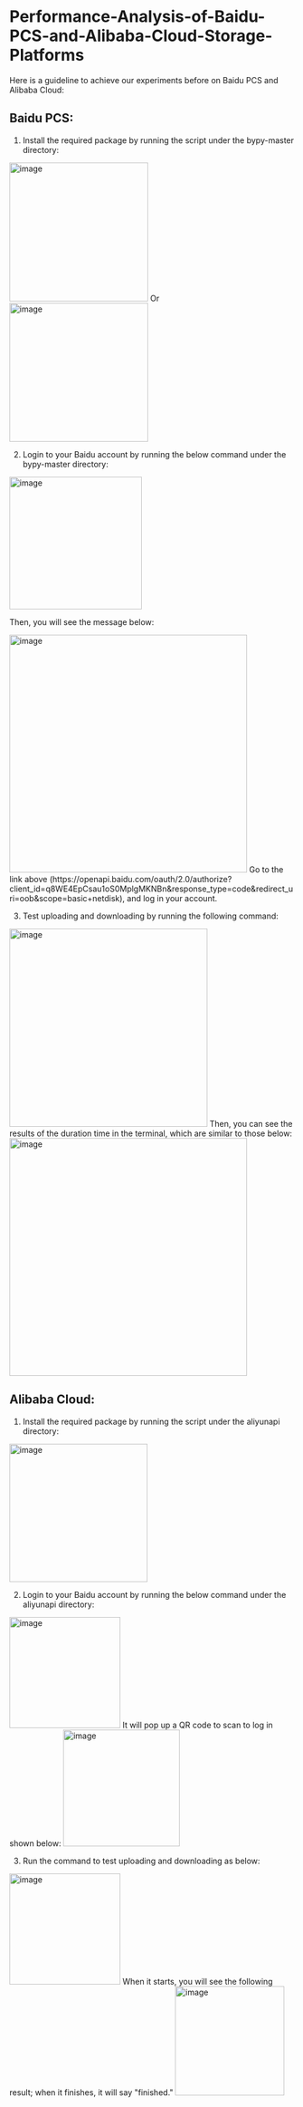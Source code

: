# Performance-Analysis-of-Baidu-PCS-and-Alibaba-Cloud-Storage-Platforms

Here is a guideline to achieve our experiments before on Baidu PCS and Alibaba Cloud:

## Baidu PCS:
1. Install the required package by running the script under the bypy-master directory:
<img width="245" alt="image" src="https://user-images.githubusercontent.com/85326183/235118543-7501e58c-7ba8-41be-838c-45dc02b47744.png">
Or
<img width="245" alt="image" src="https://user-images.githubusercontent.com/85326183/235118430-927adc51-bab2-4dd9-bfb4-a56378418606.png">

2.	Login to your Baidu account by running the below command under the bypy-master directory:

<img width="234" alt="image" src="https://user-images.githubusercontent.com/85326183/235118633-a37450cf-dc7b-406b-a2e5-8a22ae5d6cce.png">

Then, you will see the message below: 

<img width="420" alt="image" src="https://user-images.githubusercontent.com/85326183/235118620-8bae0cc6-e35b-4b85-94d9-ce723f58b1b3.png">
 Go to the link above (https://openapi.baidu.com/oauth/2.0/authorize?client_id=q8WE4EpCsau1oS0MplgMKNBn&response_type=code&redirect_uri=oob&scope=basic+netdisk), and log in your account.
 
 
3.	Test uploading and downloading by running the following command:
<img width="350" alt="image" src="https://user-images.githubusercontent.com/85326183/235118725-71703e7d-d9c6-4d7a-8992-5dcdbd6b32e1.png">
 Then, you can see the results of the duration time in the terminal, which are similar to those below:
 <img width="420" alt="image" src="https://user-images.githubusercontent.com/85326183/235118892-61fce0d7-fac0-45e9-85fc-91010abced7c.png">

## Alibaba Cloud:
1. Install the required package by running the script under the aliyunapi directory:
<img width="244" alt="image" src="https://user-images.githubusercontent.com/85326183/235118975-b58eed85-d3c3-4e3f-98ba-eb18528cbbd1.png">

2. Login to your Baidu account by running the below command under the aliyunapi directory:
<img width="196" alt="image" src="https://user-images.githubusercontent.com/85326183/235119027-0fce54b1-1e67-4264-bbd2-a04b49b2493c.png">
It will pop up a QR code to scan to log in shown below: 
<img width="206" alt="image" src="https://user-images.githubusercontent.com/85326183/235119054-6cce076a-8a7c-468e-bd67-e5fa3c712e2b.png">

3. Run the command to test uploading and downloading as below:
<img width="196" alt="image" src="https://user-images.githubusercontent.com/85326183/235119106-c39e43dc-e381-4550-8241-c910ea3ecbeb.png">
When it starts, you will see the following result; when it finishes, it will say "finished."
<img width="193" alt="image" src="https://user-images.githubusercontent.com/85326183/235119148-f2f7788b-ad28-4cd3-a09e-290acb2fef06.png">






